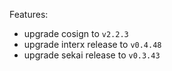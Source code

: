 Features:

* upgrade cosign to `v2.2.3` 
* upgrade interx release to `v0.4.48`
* upgrade sekai release to `v0.3.43`
